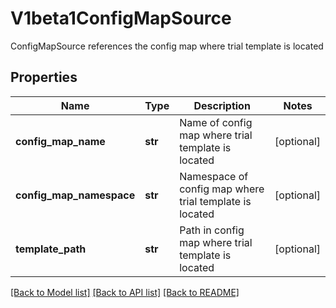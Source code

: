 # V1beta1ConfigMapSource

ConfigMapSource references the config map where trial template is located
## Properties
Name | Type | Description | Notes
------------ | ------------- | ------------- | -------------
**config_map_name** | **str** | Name of config map where trial template is located | [optional] 
**config_map_namespace** | **str** | Namespace of config map where trial template is located | [optional] 
**template_path** | **str** | Path in config map where trial template is located | [optional] 

[[Back to Model list]](../README.md#documentation-for-models) [[Back to API list]](../README.md#documentation-for-api-endpoints) [[Back to README]](../README.md)


